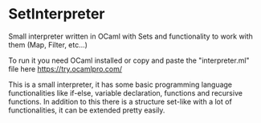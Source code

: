 # SetInterpreter
Small interpreter written in OCaml with Sets and functionality to work with them (Map, Filter, etc...)

To run it you need OCaml installed or copy and paste the "interpreter.ml" file here https://try.ocamlpro.com/

This is a small interpreter, it has some basic programming language functionalities like if-else, variable declaration, functions and recursive functions.
In addition to this there is a structure set-like with a lot of functionalities, it can be extended pretty easily.
